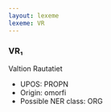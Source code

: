 ```yaml
---
layout: lexeme
lexeme: VR
---
```


###  VR₁

Valtion Rautatiet
* UPOS:  PROPN
* Origin:  omorfi
* Possible NER class:  ORG


